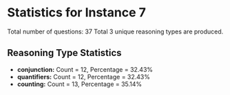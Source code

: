 # Statistics for Instance 7
Total number of questions: 37
Total 3 unique reasoning types are produced.
## Reasoning Type Statistics
- **conjunction:** Count = 12, Percentage = 32.43%
- **quantifiers:** Count = 12, Percentage = 32.43%
- **counting:** Count = 13, Percentage = 35.14%

